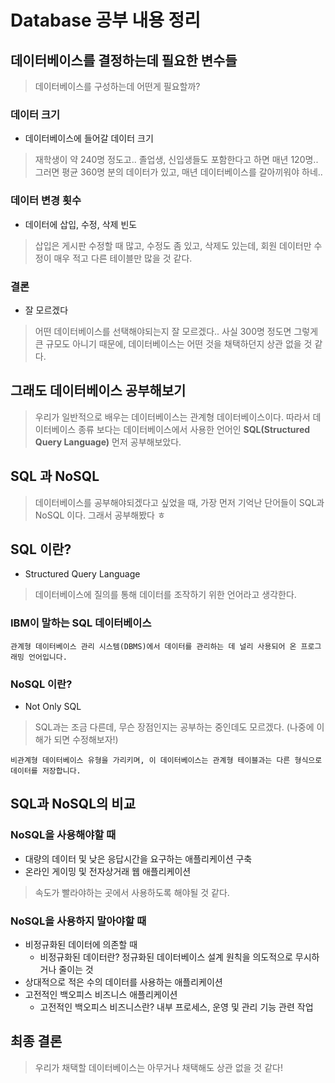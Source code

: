 # Database 공부 내용 정리

## 데이터베이스를 결정하는데 필요한 변수들

> 데이터베이스를 구성하는데 어떤게 필요할까?

### 데이터 크기

- 데이터베이스에 들어갈 데이터 크기

> 재학생이 약 240명 정도고.. 졸업생, 신입생들도 포함한다고 하면 매년 120명.. 그러면 평균 360명 분의 데이터가 있고, 매년 데이터베이스를 갈아끼워야 하네..

### 데이터 변경 횟수

- 데이터에 삽입, 수정, 삭제 빈도

> 삽입은 게시판 수정할 때 많고, 수정도 좀 있고, 삭제도 있는데, 회원 데이터만 수정이 매우 적고 다른 테이블만 많을 것 같다.

### 결론

- 잘 모르겠다

> 어떤 데이터베이스를 선택해야되는지 잘 모르겠다.. 사실 300명 정도면 그렇게 큰 규모도 아니기 때문에, 데이터베이스는 어떤 것을 채택하던지 상관 없을 것 같다.

## 그래도 데이터베이스 공부해보기

> 우리가 일반적으로 배우는 데이터베이스는 관계형 데이터베이스이다.
> 따라서 데이터베이스 종류 보다는 데이터베이스에서 사용한 언어인 **SQL(Structured Query Language)** 먼저 공부해보았다.

## SQL 과 NoSQL

> 데이터베이스를 공부해야되겠다고 싶었을 때, 가장 먼저 기억난 단어들이 SQL과 NoSQL 이다.
> 그래서 공부해봤다 ㅎ

## SQL 이란?

- Structured Query Language

> 데이터베이스에 질의를 통해 데이터를 조작하기 위한 언어라고 생각한다.

### IBM이 말하는 SQL 데이터베이스

```text
관계형 데이터베이스 관리 시스템(DBMS)에서 데이터를 관리하는 데 널리 사용되어 온 프로그래밍 언어입니다.
```

### NoSQL 이란?

- Not Only SQL

> SQL과는 조금 다른데, 무슨 장점인지는 공부하는 중인데도 모르겠다.
> (나중에 이해가 되면 수정해보자!)

```text
비관계형 데이터베이스 유형을 가리키며, 이 데이터베이스는 관계형 테이블과는 다른 형식으로 데이터를 저장합니다.
```

## SQL과 NoSQL의 비교

### NoSQL을 사용해야할 때

- 대량의 데이터 및 낮은 응답시간을 요구하는 애플리케이션 구축
- 온라인 게이밍 및 전자상거래 웹 애플리케이션

> 속도가 빨라야하는 곳에서 사용하도록 해야될 것 같다.

### NoSQL을 사용하지 말아야할 때

- 비정규화된 데이터에 의존할 때
  - 비정규화된 데이터란? 정규화된 데이터베이스 설계 원칙을 의도적으로 무시하거나 줄이는 것
- 상대적으로 적은 수의 데이터를 사용하는 애플리케이션
- 고전적인 백오피스 비즈니스 애플리케이션
  - 고전적인 백오피스 비즈니스란? 내부 프로세스, 운영 및 관리 기능 관련 작업

## 최종 결론

> 우리가 채택할 데이터베이스는 아무거나 채택해도 상관 없을 것 같다!
